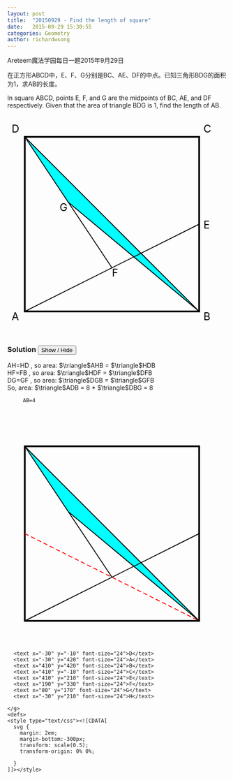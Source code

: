 ```yaml
---
layout: post
title:  "20150929 - Find the length of square"
date:   2015-09-29 15:30:55
categories: Geometry 
author: richardwsong
---
```


Areteem魔法学园每日一题2015年9月29日<br>

在正方形ABCD中，E、F、G分别是BC、AE、DF的中点。已知三角形BDG的面积为1，求AB的长度。<br>

In square ABCD, points E, F, and G are the midpoints of BC, AE, and DF respectively. Given that the area of triangle BDG is 1, find the length of AB.

<svg width="600" height="600" >
   <g transform="translate(40, 50)">
      <rect x="0" y="0" width="400" height="400" stroke="black" stroke-width="4" fill="none" />
      <polygon points="0,0 100, 150 400, 400" fill="cyan" />
      <line x1="0" y1="0" x2="400" y2="400" stroke="black" stroke-width="2" />
      <line x1="0" y1="400" x2="400" y2="200" stroke="black" stroke-width="2" />
      <line x1="0" y1="0" x2="200" y2="300" stroke="black" stroke-width="2" />
      <line x1="100" y1="150" x2="400" y2="400" stroke="black" stroke-width="2" />
      <text x="-30" y="-10" font-size="24">D</text>
      <text x="-30" y="420" font-size="24">A</text>
      <text x="410" y="420" font-size="24">B</text>
      <text x="410" y="-10" font-size="24">C</text>
      <text x="410" y="210" font-size="24">E</text>
      <text x="200" y="320" font-size="24">F</text>
      <text x="80" y="170" font-size="24">G</text>
    </g>
  </svg>


### Solution <button>Show / Hide</button>

<solution>
         AH=HD , so area:   $\triangle$AHB = $\triangle$HDB <BR>
         HF=FB , so area:   $\triangle$HDF = $\triangle$DFB <BR>
         DG=GF , so area:   $\triangle$DGB = $\triangle$GFB <BR>
         So, area: $\triangle$ADB = 8 * $\triangle$DBG = 8 <BR>    

         AB=4
<br><br>
<svg width="600" height="600">
    <g transform="translate(40, 50)">
      <rect x="0" y="0" width="400" height="400" stroke="black" stroke-width="4" fill="none" />
      <polygon points="0,0 100, 150 400, 400" fill="cyan" />
      <line x1="0" y1="0" x2="400" y2="400" stroke="black" stroke-width="2" />
      <line x1="0" y1="400" x2="400" y2="200" stroke="black" stroke-width="2" />
      <line x1="0" y1="0" x2="200" y2="300" stroke="black" stroke-width="2" />
      <line x1="100" y1="150" x2="400" y2="400" stroke="black" stroke-width="2" />
      <line x1="0" y1="200" x2="400" y2="400" stroke="red" stroke-width="2" stroke-dasharray="10, 6"  />

      <text x="-30" y="-10" font-size="24">D</text>
      <text x="-30" y="420" font-size="24">A</text>
      <text x="410" y="420" font-size="24">B</text>
      <text x="410" y="-10" font-size="24">C</text>
      <text x="410" y="210" font-size="24">E</text>
      <text x="190" y="330" font-size="24">F</text>
      <text x="80" y="170" font-size="24">G</text>
      <text x="-30" y="210" font-size="24">H</text>

    </g>
    <defs>
    <style type="text/css"><![CDATA[
      svg {
        margin: 2em;
        margin-bottom:-300px;
        transform: scale(0.5);
        transform-origin: 0% 0%;

      }
    ]]></style>
  </defs>
  </svg>
</solution>

